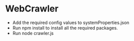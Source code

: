 # WebCrawler

- Add the required config values to systemProperties.json
- Run npm install to install all the required packages.
- Run node crawler.js
